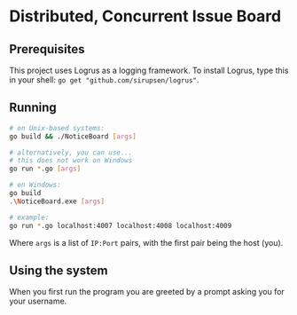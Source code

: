 # Distributed, Concurrent Issue Board

## Prerequisites

This project uses Logrus as a logging framework. To install Logrus, type this in your shell: `go get "github.com/sirupsen/logrus"`.

## Running

~~~bash
# on Unix-based systems:
go build && ./NoticeBoard [args]

# alternatively, you can use...
# this does not work on Windows
go run *.go [args]

# on Windows:
go build
.\NoticeBoard.exe [args]

# example:
go run *.go localhost:4007 localhost:4008 localhost:4009
~~~

Where `args` is a list of `IP:Port` pairs, with the first pair being the host (you).

## Using the system

When you first run the program you are greeted by a prompt asking you for your username.

